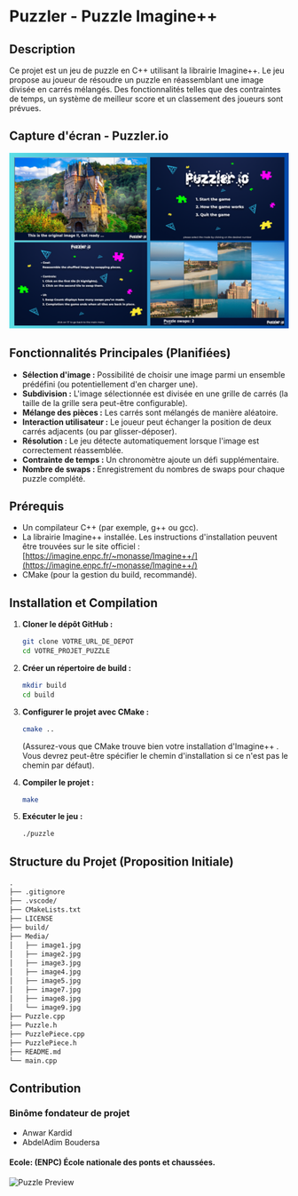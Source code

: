 # Puzzler - Puzzle Imagine++

## Description

Ce projet est un jeu de puzzle en C++ utilisant la librairie Imagine++. Le jeu propose au joueur de résoudre un puzzle en réassemblant une image divisée en carrés mélangés. Des fonctionnalités telles que des contraintes de temps, un système de meilleur score et un classement des joueurs sont prévues.

## Capture d'écran - Puzzler.io
![Puzzle Preview](Media/Capture.png)



## Fonctionnalités Principales (Planifiées)

* **Sélection d'image :** Possibilité de choisir une image parmi un ensemble prédéfini (ou potentiellement d'en charger une).
* **Subdivision :** L'image sélectionnée est divisée en une grille de carrés (la taille de la grille sera peut-être configurable).
* **Mélange des pièces :** Les carrés sont mélangés de manière aléatoire.
* **Interaction utilisateur :** Le joueur peut échanger la position de deux carrés adjacents (ou par glisser-déposer).
* **Résolution :** Le jeu détecte automatiquement lorsque l'image est correctement réassemblée.
* **Contrainte de temps :** Un chronomètre ajoute un défi supplémentaire.
* **Nombre de swaps :** Enregistrement du nombres de swaps pour chaque puzzle complété.

## Prérequis

* Un compilateur C++ (par exemple, g++ ou gcc).
* La librairie Imagine++ installée. Les instructions d'installation peuvent être trouvées sur le site officiel : [https://imagine.enpc.fr/~monasse/Imagine++/](https://imagine.enpc.fr/~monasse/Imagine++/)
* CMake (pour la gestion du build, recommandé).

## Installation et Compilation

1.  **Cloner le dépôt GitHub :**
    ```bash
    git clone VOTRE_URL_DE_DEPOT
    cd VOTRE_PROJET_PUZZLE
    ```

2.  **Créer un répertoire de build :**
    ```bash
    mkdir build
    cd build
    ```

3.  **Configurer le projet avec CMake :**
    ```bash
    cmake ..
    ```
    (Assurez-vous que CMake trouve bien votre installation d'Imagine++ . Vous devrez peut-être spécifier le chemin d'installation si ce n'est pas le chemin par défaut).

4.  **Compiler le projet :**
    ```bash
    make
    ```

5.  **Exécuter le jeu :**
    ```bash
    ./puzzle
    ```

## Structure du Projet (Proposition Initiale)
```
.
├── .gitignore
├── .vscode/
├── CMakeLists.txt
├── LICENSE
├── build/
├── Media/
│   ├── image1.jpg
│   ├── image2.jpg
│   ├── image3.jpg
│   ├── image4.jpg
│   ├── image5.jpg
│   ├── image7.jpg
│   ├── image8.jpg
│   └── image9.jpg
├── Puzzle.cpp
├── Puzzle.h
├── PuzzlePiece.cpp
├── PuzzlePiece.h
├── README.md
└── main.cpp
````


## Contribution
### Binôme fondateur de projet
- Anwar Kardid
- AbdelAdim Boudersa 

#### Ecole: (ENPC) École nationale des ponts et chaussées.


<img src="Media/logoENPC.png" alt="Puzzle Preview" width="300"/>
